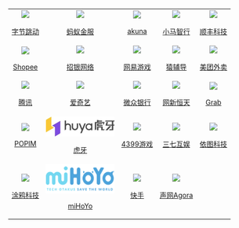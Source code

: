 <table align="center">
</tr><tr>
  <td align="center">
    <a href="infos/字节跳动.md">
      <img src="assets/logo-字节跳动.png" width="140px">
      <p>字节跳动</p>
    </a>
  </td>
  <td align="center">
    <a href="infos/蚂蚁金服.md">
      <img src="assets/logo-蚂蚁金服.jpg" width="140px">
      <p>蚂蚁金服</p>
    </a>
  </td>
  <td align="center">
    <a href="infos/akuna.md">
      <img src="assets/logo-akuna.jpg" width="140px">
      <p>akuna</p>
    </a>
  </td>
  <td align="center">
    <a href="infos/小马智行.md">
      <img src="assets/logo-小马智行.jpg" width="140px">
      <p>小马智行</p>
    </a>
  </td>
  <td align="center">
    <a href="infos/顺丰科技.md">
      <img src="assets/logo-顺丰科技.jpg" width="140px">
      <p>顺丰科技</p>
    </a>
  </td>
</tr><tr>
  <td align="center">
    <a href="infos/Shopee.md">
      <img src="assets/logo-Shopee.jpg" width="140px">
      <p>Shopee</p>
    </a>
  </td>
  <td align="center">
    <a href="infos/招银网络.md">
      <img src="assets/logo-招银网络.png" width="140px">
      <p>招银网络</p>
    </a>
  </td>
  <td align="center">
    <a href="infos/网易游戏.md">
      <img src="assets/logo-网易游戏.jpg" width="140px">
      <p>网易游戏</p>
    </a>
  </td>
  <td align="center">
    <a href="infos/猿辅导.md">
      <img src="assets/logo-猿辅导.jpg" width="140px">
      <p>猿辅导</p>
    </a>
  </td>
  <td align="center">
    <a href="infos/美团外卖.md">
      <img src="assets/logo-美团外卖.jpg" width="140px">
      <p>美团外卖</p>
    </a>
  </td>
</tr><tr>
  <td align="center">
    <a href="infos/腾讯.md">
      <img src="assets/logo-腾讯.jpg" width="140px">
      <p>腾讯</p>
    </a>
  </td>
  <td align="center">
    <a href="infos/爱奇艺.md">
      <img src="assets/logo-爱奇艺.jpg" width="140px">
      <p>爱奇艺</p>
    </a>
  </td>
  <td align="center">
    <a href="infos/微众银行.md">
      <img src="assets/logo-微众银行.jpg" width="140px">
      <p>微众银行</p>
    </a>
  </td>
  <td align="center">
    <a href="infos/网新恒天.md">
      <img src="assets/logo-网新恒天.jpg" width="140px">
      <p>网新恒天</p>
    </a>
  </td>
  <td align="center">
    <a href="infos/Grab.md">
      <img src="assets/logo-Grab.jpg" width="140px">
      <p>Grab</p>
    </a>
  </td>
</tr><tr>
  <td align="center">
    <a href="infos/POPIM.md">
      <img src="assets/logo-POPIM.jpg" width="140px">
      <p>POPIM</p>
    </a>
  </td>
  <td align="center">
    <a href="infos/虎牙.md">
      <img src="assets/logo-虎牙.jpg" width="140px">
      <p>虎牙</p>
    </a>
  </td>
  <td align="center">
    <a href="infos/4399游戏.md">
      <img src="assets/logo-4399游戏.png" width="140px">
      <p>4399游戏</p>
    </a>
  </td>
  <td align="center">
    <a href="infos/三七互娱.md">
      <img src="assets/logo-三七互娱.png" width="140px">
      <p>三七互娱</p>
    </a>
  </td>
  <td align="center">
    <a href="infos/依图科技.md">
      <img src="assets/logo-依图科技.jpg" width="140px">
      <p>依图科技</p>
    </a>
  </td>
</tr><tr>
  <td align="center">
    <a href="infos/涂鸦科技.md">
      <img src="assets/logo-涂鸦科技.png" width="140px">
      <p>涂鸦科技</p>
    </a>
  </td>
  <td align="center">
    <a href="infos/miHoYo.md">
      <img src="assets/logo-miHoYo.jpg" width="140px">
      <p>miHoYo</p>
    </a>
  </td>
  <td align="center">
    <a href="infos/快手.md">
      <img src="assets/logo-kwai.jpg" width="140px">
      <p>快手</p>
    </a>
  </td>
  <td align="center">
    <a href="infos/agora.md">
      <img src="assets/logo-agora.jpg" width="140px">
      <p>声网Agora</p>
    </a>
  </td>
  </tr>
</table>
